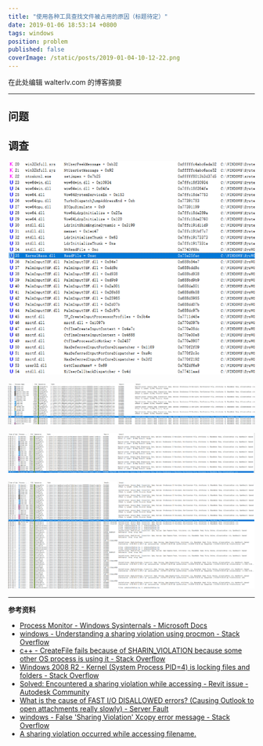 ```yaml
---
title: "使用各种工具查找文件被占用的原因（标题待定）"
date: 2019-01-06 18:53:14 +0800
tags: windows
position: problem
published: false
coverImage: /static/posts/2019-01-04-10-12-22.png
---
```


在此处编辑 walterlv.com 的博客摘要

---

<div id="toc"></div>

## 问题



## 调查

![输入法模块在进程中的调用堆栈](/static/posts/2019-01-04-10-12-22.png)

![出现 SHARING VIOLATION 错误 1](/static/posts/2019-01-04-10-13-01.png)

![出现 SHARING VIOLATION 错误 2](/static/posts/2019-01-04-10-14-31.png)

![在出现 SHARING VIOLATION 错误之后的更多错误](/static/posts/2019-01-04-10-14-58.png)


---

**参考资料**

- [Process Monitor - Windows Sysinternals - Microsoft Docs](https://docs.microsoft.com/en-us/sysinternals/downloads/procmon)
- [windows - Understanding a sharing violation using procmon - Stack Overflow](https://stackoverflow.com/questions/39208073/understanding-a-sharing-violation-using-procmon)
- [c++ - CreateFile fails because of SHARIN_VIOLATION because some other OS process is using it - Stack Overflow](https://stackoverflow.com/questions/52813820/createfile-fails-because-of-sharin-violation-because-some-other-os-process-is-us)
- [Windows 2008 R2 - Kernel (System Process PID=4) is locking files and folders - Stack Overflow](https://stackoverflow.com/questions/4378192/windows-2008-r2-kernel-system-process-pid-4-is-locking-files-and-folders)
- [Solved: Encountered a sharing violation while accessing - Revit issue - Autodesk Community](https://forums.autodesk.com/t5/revit-mep-forum/encountered-a-sharing-violation-while-accessing-revit-issue/td-p/5847295)
- [What is the cause of FAST I/O DISALLOWED errors? (Causing Outlook to open attachments really slowly) - Server Fault](https://serverfault.com/questions/104966/what-is-the-cause-of-fast-i-o-disallowed-errors-causing-outlook-to-open-attach)
- [windows - False 'Sharing Violation' Xcopy error message - Stack Overflow](https://stackoverflow.com/questions/20154980/false-sharing-violation-xcopy-error-message)
- [A sharing violation occurred while accessing filename.](https://msdn.microsoft.com/en-us/library/ms831574.aspx?f=255&MSPPError=-2147217396)

